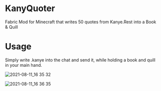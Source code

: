
# KanyQuoter

Fabric Mod for Minecraft that writes 50 quotes from Kanye.Rest into a Book &amp; Quill

# Usage

Simply write .kanye into the chat and send it, while holding a book and quill in your main hand.

![2021-08-11_16 35 32](https://user-images.githubusercontent.com/16375280/129049227-bd7f6b4d-84e2-410c-bc0d-6ce365b13765.png)

![2021-08-11_16 36 35](https://user-images.githubusercontent.com/16375280/129049318-8115146f-eff8-4e49-808f-f9a4b895e292.png)
